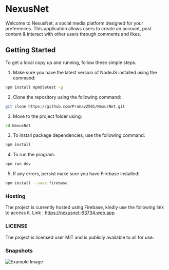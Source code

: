 # NexusNet
Welcome to NexusNet, a social media platform designed for your preferences. This application allows users to create an account, post content & interact with other users through comments and likes. 

## Getting Started

To get a local copy up and running, follow these simple steps.

1. Make sure you have the latest version of NodeJS installed using the command:

```bash
npm install npm@latest -g
```
2. Clone the repository using the following command:
```bash
git clone https://github.com/Pranav2501/NexusNet.git
```
3. Move to the project folder using:
```bash
cd NexusNet
```

3. To install package dependencies, use the following command:
```bash
npm install
```
4. To run the program:
```bash
npm run dev
```

5. If any errors, persist make sure you have Firebase installed:
```bash
npm install --save firebase
```
### Hosting
The project is currently hosted using Firebase, kindly use the following link to access it.
Link : https://nexusnet-63734.web.app
### LICENSE

The project is licensed user MIT and is publicly available to all for use.

### Snapshots
![Example Image](./src/assets/images/snapshot1.png)


